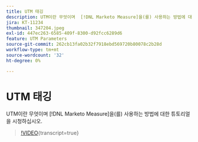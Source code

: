 ```yaml
---
title: UTM 태깅
description: UTM이란 무엇이며  [!DNL Marketo Measure]을(를) 사용하는 방법에 대한 튜토리얼을 시청하십시오.
jira: KT-11234
thumbnail: 347204.jpeg
exl-id: 447ec263-6585-409f-8300-d92fcc6289d6
feature: UTM Parameters
source-git-commit: 262cb13fa02b32f7918ebd569720b80078c2b28d
workflow-type: tm+mt
source-wordcount: '32'
ht-degree: 0%

---
```


# UTM 태깅

UTM이란 무엇이며 [!DNL Marketo Measure]을(를) 사용하는 방법에 대한 튜토리얼을 시청하십시오.

>[!VIDEO](https://video.tv.adobe.com/v/347204/?learn=on){transcript=true}
